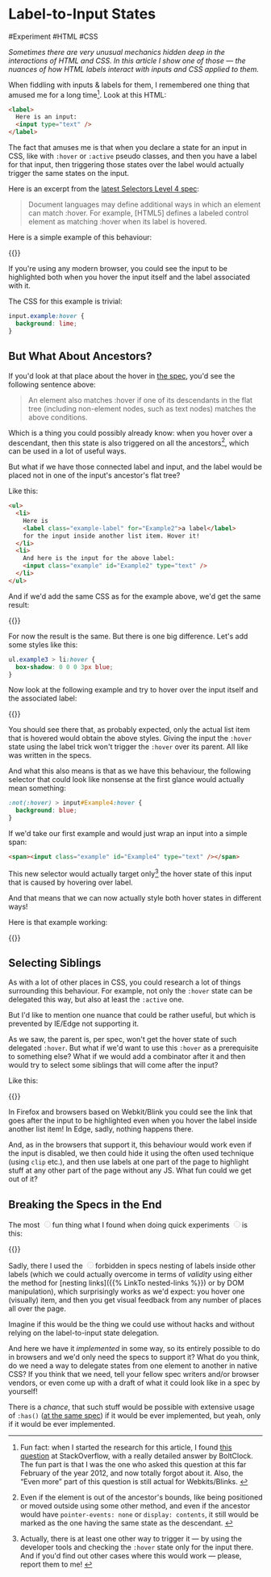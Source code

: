 # Label-to-Input States

#Experiment #HTML #CSS

_Sometimes there are very unusual mechanics hidden deep in the interactions of HTML and CSS. In this article I show one of those — the nuances of how HTML labels interact with inputs and CSS applied to them._

When fiddling with inputs & labels for them, I remembered one thing that amused me for a long time[^for-a-long-time]. Look at this HTML:

[^for-a-long-time]: Fun fact: when I started the research for this article, I found [this question](https://stackoverflow.com/questions/9098581/why-is-hover-for-input-triggered-on-corresponding-label-in-css) at StackOverflow, with a really detailed answer by BoltClock. The fun part is that I was the one who asked this question at this far February of the year 2012, and now totally forgot about it. Also, the “Even more” part of this question is still actual for Webkits/Blinks. <!-- offset="1" span="3" -->

``` HTML
<label>
  Here is an input:
  <input type="text" />
</label>
```

The fact that amuses me is that when you declare a state for an input in CSS, like with `:hover` or `:active` pseudo classes, and then you have a label for that input, then triggering those states over the label would actually trigger the same states on the input.

Here is an excerpt from the [latest Selectors Level 4 spec](https://drafts.csswg.org/selectors-4/#the-hover-pseudo):

> Document languages may define additional ways in which an element can match :hover. For example, [HTML5] defines a labeled control element as matching :hover when its label is hovered.

Here is a simple example of this behaviour:

{{<Partial src="examples/1.html" />}}

If you're using any modern browser, you could see the input to be highlighted both when you hover the input itself and the label associated with it.

The CSS for this example is trivial:

``` CSS
input.example:hover {
  background: lime;
}
```

## But What About Ancestors?

If you'd look at that place about the hover in [the spec](https://drafts.csswg.org/selectors-4/#the-hover-pseudo), you'd see the following sentence above:

> An element also matches :hover if one of its descendants in the flat tree (including non-element nodes, such as text nodes) matches the above conditions.

Which is a thing you could possibly already know: when you hover over a descendant, then this state is also triggered on all the ancestors[^all-of-them], which can be used in a lot of useful ways.

[^all-of-them]: Even if the element is out of the ancestor's bounds, like being positioned or moved outside using some other method, and even if the ancestor would have `pointer-events: none` or `display: contents`, it still would be marked as the one having the same state as the descendant. <!-- offset="2" span="4" -->

But what if we have those connected label and input, and the label would be placed not in one of the input's ancestor's flat tree?

Like this:

``` HTML
<ul>
  <li>
    Here is
    <label class="example-label" for="Example2">a label</label>
    for the input inside another list item. Hover it!
  </li>
  <li>
    And here is the input for the above label:
    <input class="example" id="Example2" type="text" />
  </li>
</ul>
```

And if we'd add the same CSS as for the example above, we'd get the same result:

{{<Partial src="examples/2.html" />}}

For now the result is the same. But there is one big difference. Let's add some styles like this:

``` CSS
ul.example3 > li:hover {
  box-shadow: 0 0 0 3px blue;
}
```

Now look at the following example and try to hover over the input itself and the associated label:

{{<Partial src="examples/3.html" />}}

You should see there that, as probably expected, only the actual list item that is hovered would obtain the above styles. Giving the input the `:hover` state using the label trick won't trigger the `:hover` over its parent. All like was written in the specs.

And what this also means is that as we have this behaviour, the following selector that could look like nonsense at the first glance would actually mean something:

``` CSS
:not(:hover) > input#Example4:hover {
  background: blue;
}
```

If we'd take our first example and would just wrap an input into a simple span:

``` HTML
<span><input class="example" id="Example4" type="text" /></span>
```

This new selector would actually target only[^not-only] the hover state of this input that is caused by hovering over label.

[^not-only]: Actually, there is at least one other way to trigger it — by using the developer tools and checking the `:hover` state only for the input there. And if you'd find out other cases where this would work — please, report them to me! <!-- span="4" -->

And that means that we can now actually style both hover states in different ways!

Here is that example working:

{{<Partial src="examples/4.html" />}}

## Selecting Siblings

As with a lot of other places in CSS, you could research a lot of things surrounding this behaviour. For example, not only the `:hover` state can be delegated this way, but also at least the `:active` one.

But I'd like to mention one nuance that could be rather useful, but which is prevented by IE/Edge not supporting it.

As we saw, the parent is, per spec, won't get the hover state of such delegated `:hover`. But what if we'd want to use this `:hover` as a prerequisite to something else? What if we would add a combinator after it and then would try to select some siblings that will come after the input?

Like this:

{{<Partial src="examples/5.html" />}}

In Firefox and browsers based on Webkit/Blink you could see the link that goes after the input to be highlighted even when you hover the label inside another list item! In Edge, sadly, nothing happens there.

And, as in the browsers that support it, this behaviour would work even if the input is disabled, we then could hide it using the often used technique (using `clip` etc.), and then use labels at one part of the page to highlight stuff at any other part of the page without any JS. What fun could we get out of it?

## Breaking the Specs in the End

The most <input disabled aria-hidden="true" class="lol-example" id="Example6-5" type="radio" /><span class="example-target">fun</span> thing what I found when doing quick experiments <input disabled aria-hidden="true" class="lol-example" id="Example6-6" type="radio" /><span class="example-target">is</span> this:

{{<Partial src="examples/6.html" />}}

Sadly, there I used the <input disabled aria-hidden="true" class="lol-example" id="Example6-7" type="radio" /><span class="example-target">forbidden in specs</span> nesting of labels inside other labels (which we could actually overcome in terms of _validity_ using either the method for [nesting links]({{% LinkTo nested-links %}}) or by DOM manipulation), which surprisingly works as we'd expect: you hover one (visually) item, and then you get visual feedback from any number of places all over the page.

Imagine if this would be the thing we could use without hacks and without relying on the label-to-input state delegation.

And here we have it _implemented_ in some way, so its entirely possible to do in browsers and we'd only need the specs to support it? What do you think, do we need a way to delegate states from one element to another in native CSS? If you think that we need, tell your fellow spec writers and/or browser vendors, or even come up with a draft of what it could look like in a spec by yourself!

There is a _chance_, that such stuff would be possible with extensive usage of `:has()` ([at the same spec](https://drafts.csswg.org/selectors-4/#relational)) if it would be ever implemented, but yeah, only if it would be ever implemented.
